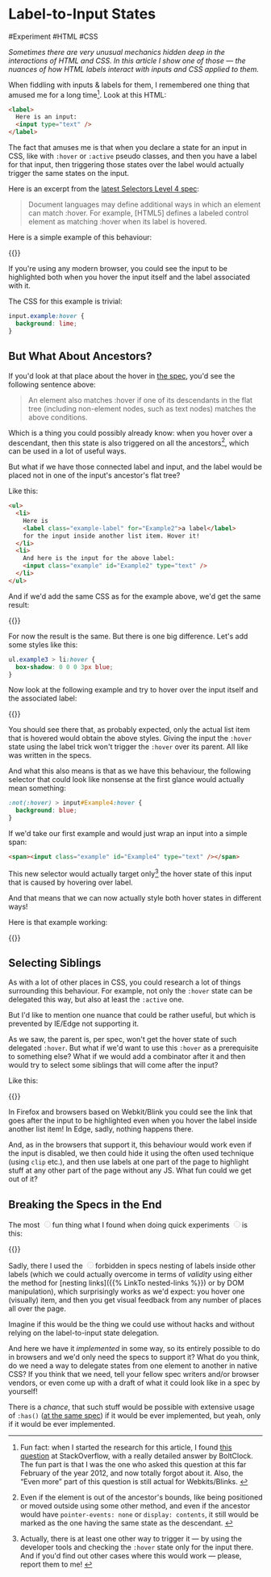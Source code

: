 # Label-to-Input States

#Experiment #HTML #CSS

_Sometimes there are very unusual mechanics hidden deep in the interactions of HTML and CSS. In this article I show one of those — the nuances of how HTML labels interact with inputs and CSS applied to them._

When fiddling with inputs & labels for them, I remembered one thing that amused me for a long time[^for-a-long-time]. Look at this HTML:

[^for-a-long-time]: Fun fact: when I started the research for this article, I found [this question](https://stackoverflow.com/questions/9098581/why-is-hover-for-input-triggered-on-corresponding-label-in-css) at StackOverflow, with a really detailed answer by BoltClock. The fun part is that I was the one who asked this question at this far February of the year 2012, and now totally forgot about it. Also, the “Even more” part of this question is still actual for Webkits/Blinks. <!-- offset="1" span="3" -->

``` HTML
<label>
  Here is an input:
  <input type="text" />
</label>
```

The fact that amuses me is that when you declare a state for an input in CSS, like with `:hover` or `:active` pseudo classes, and then you have a label for that input, then triggering those states over the label would actually trigger the same states on the input.

Here is an excerpt from the [latest Selectors Level 4 spec](https://drafts.csswg.org/selectors-4/#the-hover-pseudo):

> Document languages may define additional ways in which an element can match :hover. For example, [HTML5] defines a labeled control element as matching :hover when its label is hovered.

Here is a simple example of this behaviour:

{{<Partial src="examples/1.html" />}}

If you're using any modern browser, you could see the input to be highlighted both when you hover the input itself and the label associated with it.

The CSS for this example is trivial:

``` CSS
input.example:hover {
  background: lime;
}
```

## But What About Ancestors?

If you'd look at that place about the hover in [the spec](https://drafts.csswg.org/selectors-4/#the-hover-pseudo), you'd see the following sentence above:

> An element also matches :hover if one of its descendants in the flat tree (including non-element nodes, such as text nodes) matches the above conditions.

Which is a thing you could possibly already know: when you hover over a descendant, then this state is also triggered on all the ancestors[^all-of-them], which can be used in a lot of useful ways.

[^all-of-them]: Even if the element is out of the ancestor's bounds, like being positioned or moved outside using some other method, and even if the ancestor would have `pointer-events: none` or `display: contents`, it still would be marked as the one having the same state as the descendant. <!-- offset="2" span="4" -->

But what if we have those connected label and input, and the label would be placed not in one of the input's ancestor's flat tree?

Like this:

``` HTML
<ul>
  <li>
    Here is
    <label class="example-label" for="Example2">a label</label>
    for the input inside another list item. Hover it!
  </li>
  <li>
    And here is the input for the above label:
    <input class="example" id="Example2" type="text" />
  </li>
</ul>
```

And if we'd add the same CSS as for the example above, we'd get the same result:

{{<Partial src="examples/2.html" />}}

For now the result is the same. But there is one big difference. Let's add some styles like this:

``` CSS
ul.example3 > li:hover {
  box-shadow: 0 0 0 3px blue;
}
```

Now look at the following example and try to hover over the input itself and the associated label:

{{<Partial src="examples/3.html" />}}

You should see there that, as probably expected, only the actual list item that is hovered would obtain the above styles. Giving the input the `:hover` state using the label trick won't trigger the `:hover` over its parent. All like was written in the specs.

And what this also means is that as we have this behaviour, the following selector that could look like nonsense at the first glance would actually mean something:

``` CSS
:not(:hover) > input#Example4:hover {
  background: blue;
}
```

If we'd take our first example and would just wrap an input into a simple span:

``` HTML
<span><input class="example" id="Example4" type="text" /></span>
```

This new selector would actually target only[^not-only] the hover state of this input that is caused by hovering over label.

[^not-only]: Actually, there is at least one other way to trigger it — by using the developer tools and checking the `:hover` state only for the input there. And if you'd find out other cases where this would work — please, report them to me! <!-- span="4" -->

And that means that we can now actually style both hover states in different ways!

Here is that example working:

{{<Partial src="examples/4.html" />}}

## Selecting Siblings

As with a lot of other places in CSS, you could research a lot of things surrounding this behaviour. For example, not only the `:hover` state can be delegated this way, but also at least the `:active` one.

But I'd like to mention one nuance that could be rather useful, but which is prevented by IE/Edge not supporting it.

As we saw, the parent is, per spec, won't get the hover state of such delegated `:hover`. But what if we'd want to use this `:hover` as a prerequisite to something else? What if we would add a combinator after it and then would try to select some siblings that will come after the input?

Like this:

{{<Partial src="examples/5.html" />}}

In Firefox and browsers based on Webkit/Blink you could see the link that goes after the input to be highlighted even when you hover the label inside another list item! In Edge, sadly, nothing happens there.

And, as in the browsers that support it, this behaviour would work even if the input is disabled, we then could hide it using the often used technique (using `clip` etc.), and then use labels at one part of the page to highlight stuff at any other part of the page without any JS. What fun could we get out of it?

## Breaking the Specs in the End

The most <input disabled aria-hidden="true" class="lol-example" id="Example6-5" type="radio" /><span class="example-target">fun</span> thing what I found when doing quick experiments <input disabled aria-hidden="true" class="lol-example" id="Example6-6" type="radio" /><span class="example-target">is</span> this:

{{<Partial src="examples/6.html" />}}

Sadly, there I used the <input disabled aria-hidden="true" class="lol-example" id="Example6-7" type="radio" /><span class="example-target">forbidden in specs</span> nesting of labels inside other labels (which we could actually overcome in terms of _validity_ using either the method for [nesting links]({{% LinkTo nested-links %}}) or by DOM manipulation), which surprisingly works as we'd expect: you hover one (visually) item, and then you get visual feedback from any number of places all over the page.

Imagine if this would be the thing we could use without hacks and without relying on the label-to-input state delegation.

And here we have it _implemented_ in some way, so its entirely possible to do in browsers and we'd only need the specs to support it? What do you think, do we need a way to delegate states from one element to another in native CSS? If you think that we need, tell your fellow spec writers and/or browser vendors, or even come up with a draft of what it could look like in a spec by yourself!

There is a _chance_, that such stuff would be possible with extensive usage of `:has()` ([at the same spec](https://drafts.csswg.org/selectors-4/#relational)) if it would be ever implemented, but yeah, only if it would be ever implemented.
